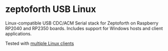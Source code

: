 # zeptoforth USB Linux
Linux-compatible USB CDC/ACM Serial stack for Zeptoforth on Raspberry RP2040 and RP2350 boards.
Includes support for Windows hosts and client applications.


Tested with [multiple Linux clients](https://github.com/Serialcomms/zeptoforth-usb-linux/blob/main/documents/test_matrix.md)  
